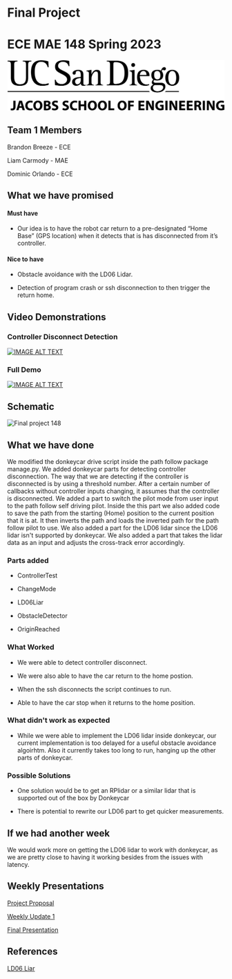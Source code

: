 # Final Project
# ECE MAE 148 Spring 2023
![UCSD Logo](UCSDLogo.jpeg)
## Team 1 Members

Brandon Breeze - ECE
  
Liam Carmody - MAE
  
Dominic Orlando - ECE

## What we have promised

#### Must have

- Our idea is to have the robot car return to a pre-designated “Home Base” (GPS location) when it detects that is has disconnected from it’s controller. 

#### Nice to have

- Obstacle avoidance with the LD06 Lidar.

- Detection of program crash or ssh disconnection to then trigger the return home. 

## Video Demonstrations

### Controller Disconnect Detection 

[![IMAGE ALT TEXT](http://img.youtube.com/vi/uU5O4HXrWTc/0.jpg)](http://www.youtube.com/watch?v=uU5O4HXrWTc "Video Title")

### Full Demo
[![IMAGE ALT TEXT](http://img.youtube.com/vi/mMoTIyogB1E/0.jpg)](http://www.youtube.com/watch?v=mMoTIyogB1E "Video Title")

## Schematic


![Final project 148](https://github.com/UCSD-ECEMAE-148/spring-2023-final-project-team-1/assets/114778470/96904e35-b570-4fe2-b9a1-e34e59cb710e)


## What we have done

We modified the donkeycar drive script inside the path follow package manage.py. We added donkeycar parts for detecting controller disconnection. The way that we are detecting if the controller is disconnected is by using a threshold number. After a certain number of callbacks without controller inputs changing, it assumes that the controller is disconnected. We added a part to switch the pilot mode from user input to the path follow self driving pilot. Inside the this part we also added code to save the path from the starting (Home) position to the current position that it is at. It then inverts the path and loads the inverted path for the path follow pilot to use. We also added a part for the LD06 lidar since the LD06 lidar isn't supported by donkeycar. We also added a part that takes the lidar data as an input and adjusts the cross-track error accordingly.


### Parts added

- ControllerTest

- ChangeMode

- LD06Liar

- ObstacleDetector

- OriginReached


### What Worked

- We were able to detect controller disconnect. 

- We were also able to have the car return to the home postion.

- When the ssh disconnects the script continues to run.

- Able to have the car stop when it returns to the home position.

### What didn't work as expected

- While we were able to implement the LD06 lidar inside donkeycar, our current implementation is too delayed for a useful obstacle avoidance algoirhtm. Also it currently takes too long to run, hanging up the other parts of donkeycar. 

### Possible Solutions

- One solution would be to get an RPlidar or a similar lidar that is supported out of the box by Donkeycar

- There is potential to rewrite our LD06 part to get quicker measurements.
  
## If we had another week

We would work more on getting the LD06 lidar to work with donkeycar, as we are pretty close to having it working besides from the issues with latency.

## Weekly Presentations
[Project Proposal](https://docs.google.com/presentation/d/1qEtfq2pOg_nVsMLH8ufqDtqr5y_wK0nWoPhvqwehMsQ/edit?usp=sharing)

[Weekly Update 1](https://docs.google.com/presentation/d/1sYh_EFIsonskD8AUsqKGqOPb3pKjL_P4ma7JfMe9Sg0/edit?usp=sharing)

[Final Presentation](https://www.beautiful.ai/player/-NY-q95_Cp7QaUgcc3yY)

## References
[LD06 Liar](https://github.com/henjin0/LIDAR_LD06_python_loder)
